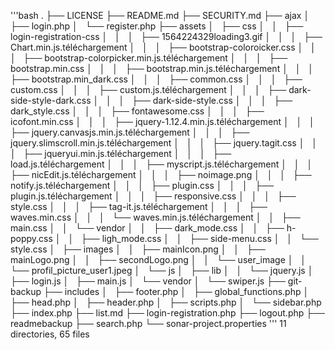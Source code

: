 '''bash
.
├── LICENSE
├── README.md
├── SECURITY.md
├── ajax
│   ├── login.php
│   └── register.php
├── assets
│   ├── css
│   │   ├── login-registration-css
│   │   │   ├── 1564224329loading3.gif
│   │   │   ├── Chart.min.js.téléchargement
│   │   │   ├── bootstrap-coloroicker.css
│   │   │   ├── bootstrap-colorpicker.min.js.téléchargement
│   │   │   ├── bootstrap.min.css
│   │   │   ├── bootstrap.min.js.téléchargement
│   │   │   ├── bootstrap.min_dark.css
│   │   │   ├── common.css
│   │   │   ├── custom.css
│   │   │   ├── custom.js.téléchargement
│   │   │   ├── dark-side-style-dark.css
│   │   │   ├── dark-side-style.css
│   │   │   ├── dark_style.css
│   │   │   ├── fontawesome.css
│   │   │   ├── icofont.min.css
│   │   │   ├── jquery-1.12.4.min.js.téléchargement
│   │   │   ├── jquery.canvasjs.min.js.téléchargement
│   │   │   ├── jquery.slimscroll.min.js.téléchargement
│   │   │   ├── jquery.tagit.css
│   │   │   ├── jqueryui.min.js.téléchargement
│   │   │   ├── load.js.téléchargement
│   │   │   ├── myscript.js.téléchargement
│   │   │   ├── nicEdit.js.téléchargement
│   │   │   ├── noimage.png
│   │   │   ├── notify.js.téléchargement
│   │   │   ├── plugin.css
│   │   │   ├── plugin.js.téléchargement
│   │   │   ├── responsive.css
│   │   │   ├── style.css
│   │   │   ├── tag-it.js.téléchargement
│   │   │   ├── waves.min.css
│   │   │   └── waves.min.js.téléchargement
│   │   ├── main.css
│   │   └── vendor
│   │       ├── dark_mode.css
│   │       ├── h-poppy.css
│   │       ├── ligh_mode.css
│   │       ├── side-menu.css
│   │       └── style.css
│   ├── images
│   │   ├── mainIcon.png
│   │   ├── mainLogo.png
│   │   ├── secondLogo.png
│   │   └── user_image
│   │       └── profil_picture_user1.jpeg
│   └── js
│       ├── lib
│       │   └── jquery.js
│       ├── login.js
│       ├── main.js
│       └── vendor
│           └── swiper.js
├── git-backup
├── includes
│   ├── footer.php
│   ├── global_functions.php
│   ├── head.php
│   ├── header.php
│   ├── scripts.php
│   └── sidebar.php
├── index.php
├── list.md
├── login-registration.php
├── logout.php
├── readmebackup
├── search.php
└── sonar-project.properties
'''
11 directories, 65 files
